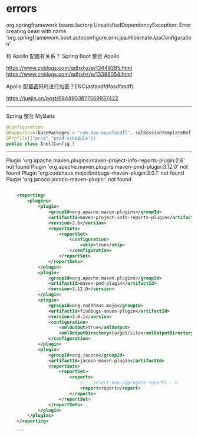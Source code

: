 # errors

org.springframework.beans.factory.UnsatisfiedDependencyException: Error creating bean with name 'org.springframework.boot.autoconfigure.orm.jpa.HibernateJpaConfiguration'

和 Apollo 配置有关系？
Spring Boot 整合 Apollo

https://www.cnblogs.com/qdhxhz/p/13449285.html
https://www.cnblogs.com/qdhxhz/p/13388054.html

Apollo 配置密码时进行加密？ENC(asfasdfdfasdfasdf)

https://juejin.cn/post/6844903877569937422

---
Spring 整合 MyBatis
```java
@Configuration
@MapperScan(basePackages = "com.dao.napafasdfl", sqlSessionTemplateRef  = "inaSFsdfgellSqlSessionTemplate")
@Profile({"prod","prod-schedule"})
public class InellConfig {
```

---
Plugin 'org.apache.maven.plugins:maven-project-info-reports-plugin:2.6' not found
Plugin 'org.apache.maven.plugins:maven-pmd-plugin:3.12.0' not found
Plugin 'org.codehaus.mojo:findbugs-maven-plugin:3.0.1' not found
Plugin 'org.jacoco:jacoco-maven-plugin:' not found
```xml

    <reporting>
        <plugins>
            <plugin>
                <groupId>org.apache.maven.plugins</groupId>
                <artifactId>maven-project-info-reports-plugin</artifactId>
                <version>2.6</version>
                <reportSets>
                    <reportSet>
                        <configuration>
                            <skip>true</skip>
                        </configuration>
                    </reportSet>
                </reportSets>
            </plugin>
            <plugin>
                <groupId>org.apache.maven.plugins</groupId>
                <artifactId>maven-pmd-plugin</artifactId>
                <version>3.12.0</version>
            </plugin>
            <plugin>
                <groupId>org.codehaus.mojo</groupId>
                <artifactId>findbugs-maven-plugin</artifactId>
                <version>3.0.1</version>
                <configuration>
                    <xmlOutput>true</xmlOutput>
                    <xmlOutputDirectory>target/site</xmlOutputDirectory>
                </configuration>
            </plugin>
            <plugin>
                <groupId>org.jacoco</groupId>
                <artifactId>jacoco-maven-plugin</artifactId>
                <reportSets>
                    <reportSet>
                        <reports>
                            <!-- select non-aggregate reports -->
                            <report>report</report>
                        </reports>
                    </reportSet>
                </reportSets>
            </plugin>
        </plugins>
    </reporting>
    
    ```
